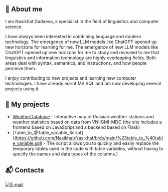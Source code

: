 ## 👩 About me

I am Nasikhat Dadaeva, a specialist in the field of linguistics and computer science. 

I have always been interested in combining language and modern technology. The emergence of new LLM models like ChatGPT opened up new horizons for learning for me. The emergence of new LLM models like ChatGPT opened up new horizons for me to study and revealed to me that linguistics and information technology are highly overlapping fields. Both areas deal with syntax, semantics, and instructions, and how people perceive them.

I enjoy contributing to new projects and learning new computer technologies. I have already learnt MS SQL and am now developing several projects using it.


## 📌 My projects
- [WeatherDatabase](http://209.38.230.157:5000/) - Interactive map of Russian weather stations and weather statistics based on data from VNIIGMI-MDC (the site includes a frontend based on JavaScript and a backend based on Flask)
- [Table_to_@Table_variable_Script]((https://github.com/Nasikhat/Nasikhat/blob/main/%23table_to_%40table_variable.sql) - The script allows you to quickly and easily replace the temporary tables used in the code with table variables, without having to specify the names and data types of the columns.)

## 📬 Contacts
[![E-mail](https://img.shields.io/badge/Email-D14836?style=for-the-badge&logo=gmail&logoColor=white)](mailto:nasikhat.dadaeva@mail.ru)
